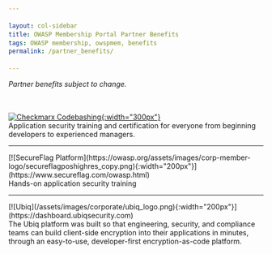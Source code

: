 ```yaml
---

layout: col-sidebar
title: OWASP Membership Portal Partner Benefits
tags: OWASP membership, owspmem, benefits
permalink: /partner_benefits/

---
```


<i>Partner benefits subject to change.</i>

<br><br>
[![Checkmarx Codebashing](https://owasp.org/assets/images/corp-member-logo/Codebashing-Final-Logos_Horizontal-Logo-BLK.png){:width="300px"}](https://checkmarx.com/codebashing/owasp/?utm_source=PR&utm_medium=referral&utm_campaign=Checkmarx_and_OWASP_Launch)<br>
Application security training and certification for everyone from beginning developers to experienced managers.
<hr>
[![SecureFlag Platform](https://owasp.org/assets/images/corp-member-logo/secureflagposhighres_copy.png){:width="200px"}](https://www.secureflag.com/owasp.html)<br>
Hands-on application security training
<hr>
[![Ubiq](/assets/images/corporate/ubiq_logo.png){:width="200px"}](https://dashboard.ubiqsecurity.com)<br>
The Ubiq platform was built so that engineering, security, and compliance teams can build client-side encryption into their applications in minutes, through an easy-to-use, developer-first encryption-as-code platform.<br>
<br><br>
